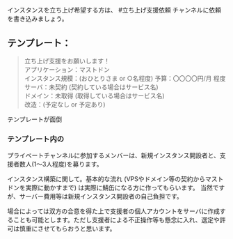 <!-- TITLE: 立ち上げ支援 運用ポリシー -->
<!-- SUBTITLE: 立ち上げ支援の定義、支援依頼方法など -->

# 

インスタンスを立ち上げ希望する方は、 #立ち上げ支援依頼 チャンネルに依頼を書き込みましょう。

## テンプレート：

>立ち上げ支援をお願いします！  
>アプリケーション：マストドン  
>インスタンス規模：(おひとりさま or ○名程度)
>予算：〇〇〇〇円/月 程度  
>サーバ：未契約 (契約している場合はサービス名)  
>ドメイン：未取得 (取得している場合はサービス名)  
>改造：(予定なし or 予定あり)

テンプレートが面倒

### テンプレート内の


プライベートチャンネルに参加するメンバーは、新規インスタンス開設者と、支援者数人(1～3人程度)を募ります。

インスタンス構築に関して。基本的な流れ (VPSやドメイン等の契約からマストドンを実際に動かすまで) は実際に鯖缶になる方に作ってもらいます。
当然ですが、サーバー費用等は新規インスタンス開設者の自己負担です。

場合によっては双方の合意を得た上で支援者の個人アカウントをサーバに作成することも可能とします。ただし支援者による不正操作等も懸念に入れ、選定や許可は慎重にさせてもらおうと思います。